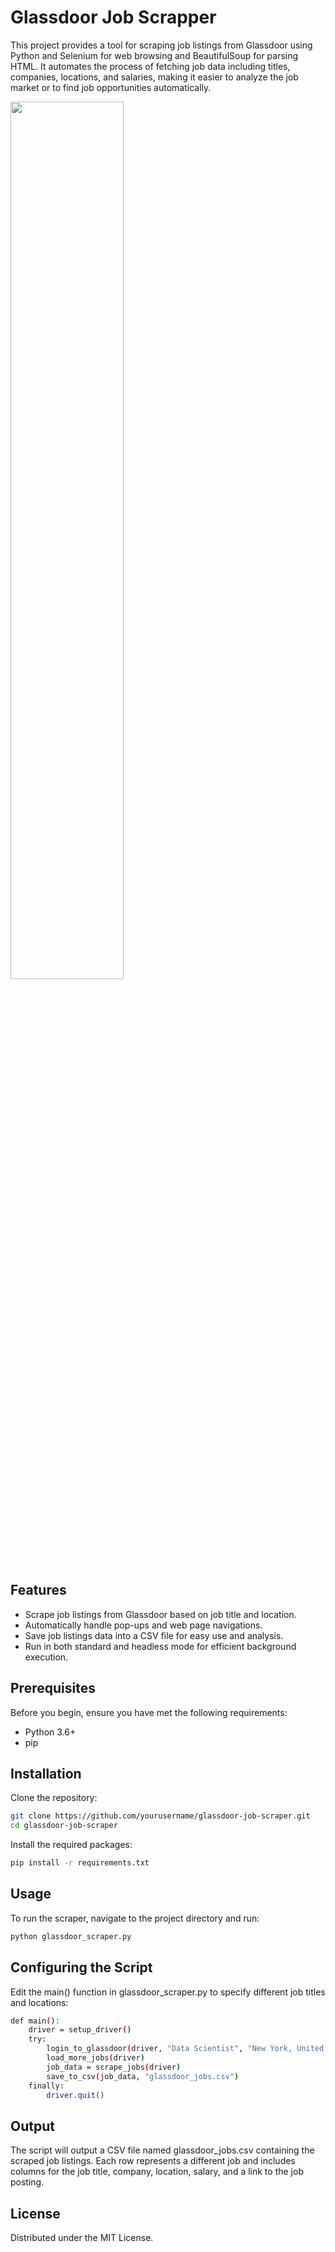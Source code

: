 # Glassdoor Job Scrapper
This project provides a tool for scraping job listings from Glassdoor using Python and Selenium for web browsing and BeautifulSoup for parsing HTML. It automates the process of fetching job data including titles, companies, locations, and salaries, making it easier to analyze the job market or to find job opportunities automatically.

<img src="https://github.com/SejalKankriya/glassdoor-job-scrapper/assets/43418191/45ddf83b-eed1-4c9f-97dc-1d5b64401b6c" width="60%" height="60%">

## Features

- Scrape job listings from Glassdoor based on job title and location.
- Automatically handle pop-ups and web page navigations.
- Save job listings data into a CSV file for easy use and analysis.
- Run in both standard and headless mode for efficient background execution.

## Prerequisites

Before you begin, ensure you have met the following requirements:
- Python 3.6+
- pip

## Installation

Clone the repository:

```bash
git clone https://github.com/yourusername/glassdoor-job-scraper.git
cd glassdoor-job-scraper
```

Install the required packages:

```bash
pip install -r requirements.txt
```

## Usage
To run the scraper, navigate to the project directory and run:

```bash
python glassdoor_scraper.py
```

## Configuring the Script
Edit the main() function in glassdoor_scraper.py to specify different job titles and locations:

```bash
def main():
    driver = setup_driver()
    try:
        login_to_glassdoor(driver, "Data Scientist", "New York, United States")
        load_more_jobs(driver)
        job_data = scrape_jobs(driver)
        save_to_csv(job_data, "glassdoor_jobs.csv")
    finally:
        driver.quit()
```

## Output
The script will output a CSV file named glassdoor_jobs.csv containing the scraped job listings. Each row represents a different job and includes columns for the job title, company, location, salary, and a link to the job posting.

## License
Distributed under the MIT License.

